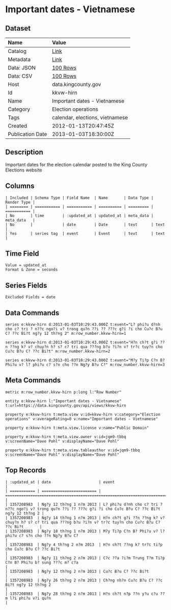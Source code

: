 # Important dates - Vietnamese

## Dataset

| Name | Value |
| :--- | :---- |
| Catalog | [Link](https://catalog.data.gov/dataset/important-dates-vietnamese-1c218) |
| Metadata | [Link](https://data.kingcounty.gov/api/views/kkvw-hirn) |
| Data: JSON | [100 Rows](https://data.kingcounty.gov/api/views/kkvw-hirn/rows.json?max_rows=100) |
| Data: CSV | [100 Rows](https://data.kingcounty.gov/api/views/kkvw-hirn/rows.csv?max_rows=100) |
| Host | data.kingcounty.gov |
| Id | kkvw-hirn |
| Name | Important dates - Vietnamese |
| Category | Election operations |
| Tags | calendar, elections, vietnamese |
| Created | 2012-01-13T20:47:45Z |
| Publication Date | 2013-01-03T18:30:00Z |

## Description

Important dates for the election calendar posted to the King County Elections website

## Columns

```ls
| Included | Schema Type | Field Name  | Name       | Data Type | Render Type |
| ======== | =========== | =========== | ========== | ========= | =========== |
| No       | time        | :updated_at | updated_at | meta_data | meta_data   |
| No       |             | date        | Date       | text      | text        |
| Yes      | series tag  | event       | Event      | text      | text        |
```

## Time Field

```ls
Value = updated_at
Format & Zone = seconds
```

## Series Fields

```ls
Excluded Fields = date
```

## Data Commands

```ls
series e:kkvw-hirn d:2013-01-03T10:29:43.000Z t:event="L? phi?u d?nh cho c? tri ? n??c ngo?i v? trong qu?n ??i ?? ???c g?i ?i cho Cu?c B?u C? ??c Bi?t ng?y 12 th?ng 2" m:row_number.kkvw-hirn=1

series e:kkvw-hirn d:2013-01-03T10:29:43.000Z t:event="H?n ch?t g?i ??n ??ng k? v? chuy?n h? s? c? tri qua ???ng b?u ?i?n v? tr?c tuy?n cho Cu?c B?u C? ??c Bi?t" m:row_number.kkvw-hirn=2

series e:kkvw-hirn d:2013-01-03T10:29:43.000Z t:event="M?y Ti?p C?n B? Phi?u v? l? phi?u c? s?n cho ??n Ng?y B?u C?" m:row_number.kkvw-hirn=3
```

## Meta Commands

```ls
metric m:row_number.kkvw-hirn p:long l:"Row Number"

entity e:kkvw-hirn l:"Important dates - Vietnamese" t:url=https://data.kingcounty.gov/api/views/kkvw-hirn

property e:kkvw-hirn t:meta.view v:id=kkvw-hirn v:category="Election operations" v:averageRating=0 v:name="Important dates - Vietnamese"

property e:kkvw-hirn t:meta.view.license v:name="Public Domain"

property e:kkvw-hirn t:meta.view.owner v:id=jqm9-tbbq v:screenName="Dave Pohl" v:displayName="Dave Pohl"

property e:kkvw-hirn t:meta.view.tableauthor v:id=jqm9-tbbq v:screenName="Dave Pohl" v:displayName="Dave Pohl"
```

## Top Records

```ls
| :updated_at | date                     | event                                                                                                           | 
| =========== | ======================== | =============================================================================================================== | 
| 1357208983  | Ng?y 12 th?ng 1 n?m 2013 | L? phi?u d?nh cho c? tri ? n??c ngo?i v? trong qu?n ??i ?? ???c g?i ?i cho Cu?c B?u C? ??c Bi?t ng?y 12 th?ng 2 | 
| 1357208983  | Ng?y 14 th?ng 1 n?m 2013 | H?n ch?t g?i ??n ??ng k? v? chuy?n h? s? c? tri qua ???ng b?u ?i?n v? tr?c tuy?n cho Cu?c B?u C? ??c Bi?t       | 
| 1357208983  | Ng?y 18 th?ng 1 n?m 2013 | M?y Ti?p C?n B? Phi?u v? l? phi?u c? s?n cho ??n Ng?y B?u C?                                                    | 
| 1357208983  | Ng?y 4 th?ng 2 n?m 2013  | H?n ch?t ??ng k? tr?c ti?p cho Cu?c B?u C? ??c Bi?t                                                             | 
| 1357208983  | Ng?y 11 th?ng 2 n?m 2013 | C?c ??a ?i?m Trung T?m Ti?p C?n B? Phi?u b? sung ???c m? c?a                                                    | 
| 1357208983  | Ng?y 12 th?ng 2 n?m 2013 | Cu?c B?u C? ??c Bi?t                                                                                            | 
| 1357208983  | Ng?y 26 th?ng 2 n?m 2013 | Ch?ng nh?n Cu?c B?u C? ??c Bi?t ng?y 12 th?ng 2                                                                 | 
| 1357208983  | Ng?y 28 th?ng 2 n?m 2013 | H?n ch?t n?p ??n y?u c?u ??m l?i phi?u v?i qu?n                                                                 | 
```